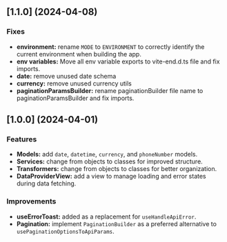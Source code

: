 ## [1.1.0] (2024-04-08)

### Fixes
- **environment:** rename `MODE` to `ENVIRONMENT` to correctly identify the current environment when building the app. 
- **env variables:** Move all env variable exports to vite-end.d.ts file and fix imports.
- **date:** remove unused date schema
- **currency:** remove unused currency utils
- **paginationParamsBuilder:** rename paginationBuilder file name to paginationParamsBuilder and fix imports.

## [1.0.0] (2024-04-01)

### Features
- **Models:** add `date`, `datetime`, `currency`, and `phoneNumber` models.
- **Services:** change from objects to classes for improved structure.
- **Transformers:** change from objects to classes for better organization.
- **DataProviderView:** add a view to manage loading and error states during data fetching.

### Improvements
- **useErrorToast:** added as a replacement for `useHandleApiError`.
- **Pagination:** implement `PaginationBuilder` as a preferred alternative to `usePaginationOptionsToApiParams`.
